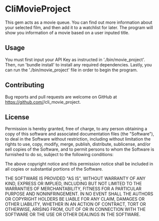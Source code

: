 # CliMovieProject

This gem acts as a movie queue. You can find out more information about your selected film, and then add it to a watchlist for later. The program will show you information of a movie based on a user inputed title. 


## Usage

You must first input your API Key as instructed in './bin/movie_project'. Then, run 'bundle install' to install any required dependencies. Lastly, you can run the './bin/movie_project' file in order to begin the program.


## Contributing

Bug reports and pull requests are welcome on GitHub at https://github.com/<github username>/cli_movie_project.

## License

Permission is hereby granted, free of charge, to any person obtaining a copy of this software and associated documentation files (the "Software"), to deal in the Software without restriction, including without limitation the rights to use, copy, modify, merge, publish, distribute, sublicense, and/or sell copies of the Software, and to permit persons to whom the Software is furnished to do so, subject to the following conditions:

The above copyright notice and this permission notice shall be included in all copies or substantial portions of the Software.

THE SOFTWARE IS PROVIDED "AS IS", WITHOUT WARRANTY OF ANY KIND, EXPRESS OR IMPLIED, INCLUDING BUT NOT LIMITED TO THE WARRANTIES OF MERCHANTABILITY, FITNESS FOR A PARTICULAR PURPOSE AND NONINFRINGEMENT. IN NO EVENT SHALL THE AUTHORS OR COPYRIGHT HOLDERS BE LIABLE FOR ANY CLAIM, DAMAGES OR OTHER LIABILITY, WHETHER IN AN ACTION OF CONTRACT, TORT OR OTHERWISE, ARISING FROM, OUT OF OR IN CONNECTION WITH THE SOFTWARE OR THE USE OR OTHER DEALINGS IN THE SOFTWARE.

